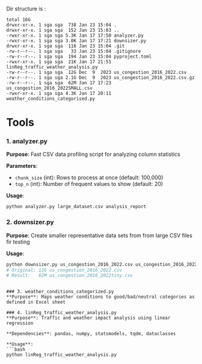 Dir structure is :


```
total 16G
drwxr-xr-x. 1 sga sga  738 Jan 23 15:04 .
drwxr-xr-x. 1 sga sga  152 Jan 23 15:03 ..
-rwxr-xr-x. 1 sga sga 5.3K Jan 17 17:50 analyzer.py
-rwxr-xr-x. 1 sga sga 3.0K Jan 17 17:21 downsizer.py
drwxr-xr-x. 1 sga sga  116 Jan 23 15:04 .git
-rw-r--r--. 1 sga sga   33 Jan 23 15:04 .gitignore
-rw-r--r--. 1 sga sga  194 Jan 23 15:04 pyproject.toml
-rwxr-xr-x. 1 sga sga  21K Jan 17 21:51 linReg_traffic_weather_analysis.py
-rw-r--r--. 1 sga sga  12G Dec  9  2023 us_congestion_2016_2022.csv
-rw-r--r--. 1 sga sga 2.1G Dec  9  2023 us_congestion_2016_2022.csv.gz
-rw-r--r--. 1 sga sga  62M Jan 17 17:23 us_congestion_2016_2022SMALL.csv
-rwxr-xr-x. 1 sga sga 4.3K Jan 17 20:11 weather_conditions_categorised.py

```
# Tools

### 1. analyzer.py
**Purpose**: Fast CSV data profiling script for analyzing column statistics

**Parameters**:
- `chunk_size` (int): Rows to process at once (default: 100,000)
- `top_n` (int): Number of frequent values to show (default: 20)

**Usage**:
```bash
python analyzer.py large_dataset.csv analysis_report
```

### 2. downsizer.py
**Purpose**: Create smaller representative data sets from from large CSV files fir testing

**Usage**:
```bash
python downsizer.py us_congestion_2016_2022.csv us_congestion_2016_2022tiny.csv
# Original: 12G us_congestion_2016_2022.csv
# Result:   62M us_congestion_2016_2022tiny.csv
```

```

### 3. weather_conditions_categorized.py
**Purpose**: Maps weather conditions to good/bad/neutral categories as defined in Excel sheet

### 4. linReg_traffic_weather_analysis.py
**Purpose**: Traffic and weather impact analysis using linear regression

**Dependencies**: pandas, numpy, statsmodels, tqdm, dataclasses

**Usage**:
```bash
python linReg_traffic_weather_analysis.py 
```
